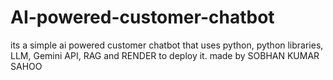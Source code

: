 # AI-powered-customer-chatbot
its a simple ai powered customer chatbot that uses python, python libraries, LLM, Gemini API, RAG and RENDER to deploy it. made by SOBHAN KUMAR SAHOO
